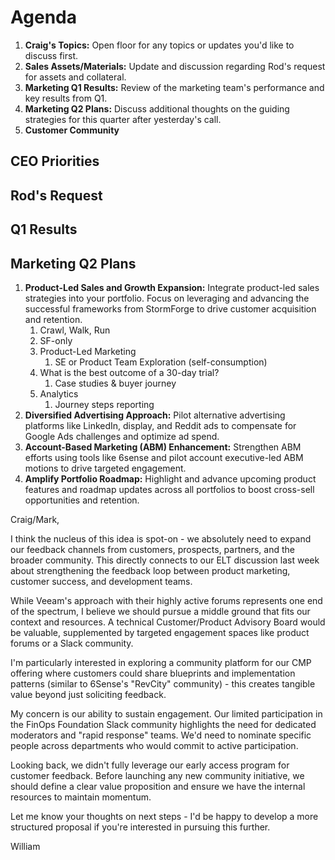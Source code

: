 # Agenda
1. **Craig's Topics:** Open floor for any topics or updates you'd like to discuss first.
2. **Sales Assets/Materials:** Update and discussion regarding Rod's request for assets and collateral. 
3. **Marketing Q1 Results:** Review of the marketing team's performance and key results from Q1.
4. **Marketing Q2 Plans:** Discuss additional thoughts on the guiding strategies for this quarter after yesterday's call.  
5. **Customer Community**

## CEO Priorities 


## Rod's Request



## Q1 Results


## Marketing Q2 Plans
1. **Product-Led Sales and Growth Expansion:** Integrate product-led sales strategies into your portfolio. Focus on leveraging and advancing the successful frameworks from StormForge to drive customer acquisition and retention.
	1. Crawl, Walk, Run 
	2. SF-only
	3. Product-Led Marketing
		1. SE or Product Team Exploration (self-consumption)
	4. What is the best outcome of a 30-day trial? 
		1. Case studies & buyer journey
	5. Analytics
		1. Journey steps reporting
2. **Diversified Advertising Approach:** Pilot alternative advertising platforms like LinkedIn, display, and Reddit ads to compensate for Google Ads challenges and optimize ad spend.
3. **Account-Based Marketing (ABM) Enhancement:** Strengthen ABM efforts using tools like 6sense and pilot account executive-led ABM motions to drive targeted engagement.
4. **Amplify Portfolio Roadmap:** Highlight and advance upcoming product features and roadmap updates across all portfolios to boost cross-sell opportunities and retention.


Craig/Mark,

I think the nucleus of this idea is spot-on - we absolutely need to expand our feedback channels from customers, prospects, partners, and the broader community. This directly connects to our ELT discussion last week about strengthening the feedback loop between product marketing, customer success, and development teams.

While Veeam's approach with their highly active forums represents one end of the spectrum, I believe we should pursue a middle ground that fits our context and resources. A technical Customer/Product Advisory Board would be valuable, supplemented by targeted engagement spaces like product forums or a Slack community.

I'm particularly interested in exploring a community platform for our CMP offering where customers could share blueprints and implementation patterns (similar to 6Sense's "RevCity" community) - this creates tangible value beyond just soliciting feedback.

My concern is our ability to sustain engagement. Our limited participation in the FinOps Foundation Slack community highlights the need for dedicated moderators and "rapid response" teams. We'd need to nominate specific people across departments who would commit to active participation.

Looking back, we didn't fully leverage our early access program for customer feedback. Before launching any new community initiative, we should define a clear value proposition and ensure we have the internal resources to maintain momentum.

Let me know your thoughts on next steps - I'd be happy to develop a more structured proposal if you're interested in pursuing this further.

William